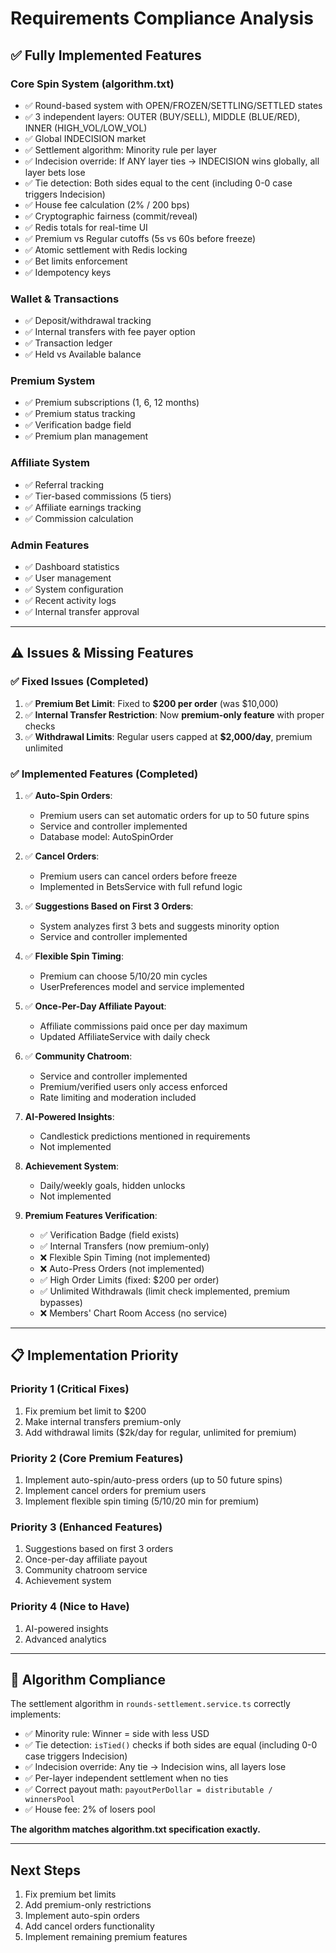 # Requirements Compliance Analysis

## ✅ Fully Implemented Features

### Core Spin System (algorithm.txt)
- ✅ Round-based system with OPEN/FROZEN/SETTLING/SETTLED states
- ✅ 3 independent layers: OUTER (BUY/SELL), MIDDLE (BLUE/RED), INNER (HIGH_VOL/LOW_VOL)
- ✅ Global INDECISION market
- ✅ Settlement algorithm: Minority rule per layer
- ✅ Indecision override: If ANY layer ties → INDECISION wins globally, all layer bets lose
- ✅ Tie detection: Both sides equal to the cent (including 0-0 case triggers Indecision)
- ✅ House fee calculation (2% / 200 bps)
- ✅ Cryptographic fairness (commit/reveal)
- ✅ Redis totals for real-time UI
- ✅ Premium vs Regular cutoffs (5s vs 60s before freeze)
- ✅ Atomic settlement with Redis locking
- ✅ Bet limits enforcement
- ✅ Idempotency keys

### Wallet & Transactions
- ✅ Deposit/withdrawal tracking
- ✅ Internal transfers with fee payer option
- ✅ Transaction ledger
- ✅ Held vs Available balance

### Premium System
- ✅ Premium subscriptions (1, 6, 12 months)
- ✅ Premium status tracking
- ✅ Verification badge field
- ✅ Premium plan management

### Affiliate System
- ✅ Referral tracking
- ✅ Tier-based commissions (5 tiers)
- ✅ Affiliate earnings tracking
- ✅ Commission calculation

### Admin Features
- ✅ Dashboard statistics
- ✅ User management
- ✅ System configuration
- ✅ Recent activity logs
- ✅ Internal transfer approval

---

## ⚠️ Issues & Missing Features

### ✅ Fixed Issues (Completed)
1. ✅ **Premium Bet Limit**: Fixed to **$200 per order** (was $10,000)
2. ✅ **Internal Transfer Restriction**: Now **premium-only feature** with proper checks
3. ✅ **Withdrawal Limits**: Regular users capped at **$2,000/day**, premium unlimited

### ✅ Implemented Features (Completed)
1. ✅ **Auto-Spin Orders**: 
   - Premium users can set automatic orders for up to 50 future spins
   - Service and controller implemented
   - Database model: AutoSpinOrder

2. ✅ **Cancel Orders**: 
   - Premium users can cancel orders before freeze
   - Implemented in BetsService with full refund logic

3. ✅ **Suggestions Based on First 3 Orders**: 
   - System analyzes first 3 bets and suggests minority option
   - Service and controller implemented

4. ✅ **Flexible Spin Timing**: 
   - Premium can choose 5/10/20 min cycles
   - UserPreferences model and service implemented

5. ✅ **Once-Per-Day Affiliate Payout**: 
   - Affiliate commissions paid once per day maximum
   - Updated AffiliateService with daily check

6. ✅ **Community Chatroom**: 
   - Service and controller implemented
   - Premium/verified users only access enforced
   - Rate limiting and moderation included

7. **AI-Powered Insights**: 
   - Candlestick predictions mentioned in requirements
   - Not implemented

8. **Achievement System**: 
   - Daily/weekly goals, hidden unlocks
   - Not implemented

9. **Premium Features Verification**:
   - ✅ Verification Badge (field exists)
   - ✅ Internal Transfers (now premium-only)
   - ❌ Flexible Spin Timing (not implemented)
   - ❌ Auto-Press Orders (not implemented)
   - ✅ High Order Limits (fixed: $200 per order)
   - ✅ Unlimited Withdrawals (limit check implemented, premium bypasses)
   - ❌ Members' Chart Room Access (no service)

---

## 📋 Implementation Priority

### Priority 1 (Critical Fixes)
1. Fix premium bet limit to $200
2. Make internal transfers premium-only
3. Add withdrawal limits ($2k/day for regular, unlimited for premium)

### Priority 2 (Core Premium Features)
1. Implement auto-spin/auto-press orders (up to 50 future spins)
2. Implement cancel orders for premium users
3. Implement flexible spin timing (5/10/20 min for premium)

### Priority 3 (Enhanced Features)
1. Suggestions based on first 3 orders
2. Once-per-day affiliate payout
3. Community chatroom service
4. Achievement system

### Priority 4 (Nice to Have)
1. AI-powered insights
2. Advanced analytics

---

## 🎯 Algorithm Compliance

The settlement algorithm in `rounds-settlement.service.ts` correctly implements:
- ✅ Minority rule: Winner = side with less USD
- ✅ Tie detection: `isTied()` checks if both sides are equal (including 0-0 case triggers Indecision)
- ✅ Indecision override: Any tie → Indecision wins, all layers lose
- ✅ Per-layer independent settlement when no ties
- ✅ Correct payout math: `payoutPerDollar = distributable / winnersPool`
- ✅ House fee: 2% of losers pool

**The algorithm matches algorithm.txt specification exactly.**

---

## Next Steps

1. Fix premium bet limits
2. Add premium-only restrictions
3. Implement auto-spin orders
4. Add cancel orders functionality
5. Implement remaining premium features

